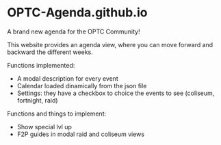 # OPTC-Agenda.github.io

A brand new agenda for the OPTC Community!

This website provides an agenda view, where you can move forward and backward the different weeks.

Functions implemented:
- A modal description for every event
- Calendar loaded dinamically from the json file
- Settings: they have a checkbox to choice the events to see (coliseum, fortnight, raid)

Functions and things to implement:
- Show special lvl up
- F2P guides in modal raid and coliseum views
